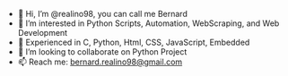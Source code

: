 - 👋 Hi, I’m @realino98, you can call me Bernard
- 👀 I’m interested in Python Scripts, Automation, WebScraping, and Web Development
- 🌱 Experienced in C, Python, Html, CSS, JavaScript, Embedded
- 💞️ I’m looking to collaborate on Python Project
- 📫 Reach me: bernard.realino98@gmail.com
<!---
realino98/realino98 is a ✨ special ✨ repository because its `README.md` (this file) appears on your GitHub profile.
You can click the Preview link to take a look at your changes.
--->

